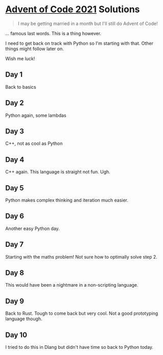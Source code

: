 # [Advent of Code 2021](https://adventofcode.com/2021) Solutions

> I may be getting married in a month but I'll still do Advent of Code!

... famous last words. This is a thing however.

I need to get back on track with Python so I'm starting with that. Other things might follow later on.

Wish me luck!

## Day 1

Back to basics

## Day 2

Python again, some lambdas

## Day 3

C++, not as cool as Python

## Day 4

C++ again. This language is straight not fun. Ugh.

## Day 5

Python makes complex thinking and iteration much easier.

## Day 6

Another easy Python day.

## Day 7

Starting with the maths problem! Not sure how to optimally solve step 2.

## Day 8

This would have been a nightmare in a non-scripting language.

## Day 9

Back to Rust. Tough to come back but very cool. Not a good prototyping language though.

## Day 10

I tried to do this in Dlang but didn't have time so back to Python today.
